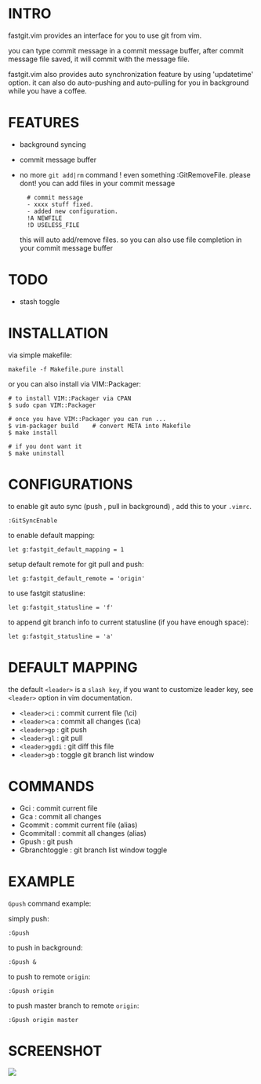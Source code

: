 

INTRO
=====
fastgit.vim provides an interface for you to use git from vim.

you can type commit message in a commit message buffer, after commit message
file saved, it will commit with the message file.

fastgit.vim also provides auto synchronization feature by using 'updatetime'
option. it can also do auto-pushing and auto-pulling for
you in background while you have a coffee.

FEATURES
========

- background syncing
- commit message buffer
- no more `git add|rm` command ! even something :GitRemoveFile. please dont!
    you can add files in your commit message

        # commit message
        - xxxx stuff fixed.
        - added new configuration.
        !A NEWFILE
        !D USELESS_FILE

    this will auto add/remove files. so you can also use file completion in
    your commit message buffer

TODO
====

- stash toggle

INSTALLATION
============

via simple makefile:

    makefile -f Makefile.pure install

or you can also install via VIM::Packager:

    # to install VIM::Packager via CPAN
    $ sudo cpan VIM::Packager

    # once you have VIM::Packager you can run ... 
    $ vim-packager build    # convert META into Makefile
    $ make install

    # if you dont want it
    $ make uninstall


CONFIGURATIONS
==============

to enable git auto sync (push , pull in background) , add this to your
`.vimrc`.

    :GitSyncEnable

to enable default mapping:

    let g:fastgit_default_mapping = 1

setup default remote for git pull and push:

    let g:fastgit_default_remote = 'origin'

to use fastgit statusline:

    let g:fastgit_statusline = 'f'

to append git branch info to current statusline (if you have enough space):

    let g:fastgit_statusline = 'a'


DEFAULT MAPPING
===============

the default `<leader>` is a `slash key`, if you want to customize leader key, see
`<leader>` option in vim documentation. 

- `<leader>ci`   : commit current file (\ci)
- `<leader>ca`   : commit all changes  (\ca)
- `<leader>gp`   : git push
- `<leader>gl`   : git pull
- `<leader>ggdi` : git diff this file
- `<leader>gb`   : toggle git branch list window

COMMANDS
========

- Gci     : commit current file
- Gca     : commit all changes
- Gcommit : commit current file (alias)
- Gcommitall : commit all changes (alias)
- Gpush   : git push
- Gbranchtoggle : git branch list window toggle


EXAMPLE
=======
`Gpush` command example:

simply push:

    :Gpush

to push in background:

    :Gpush &

to push to remote `origin`:

    :Gpush origin

to push master branch to remote `origin`:

    :Gpush origin master


SCREENSHOT
==========

![](http://cloud.github.com/downloads/c9s/fastgit.vim/Screen_shot_2009-11-26_at_3.04.53_PM.png)


